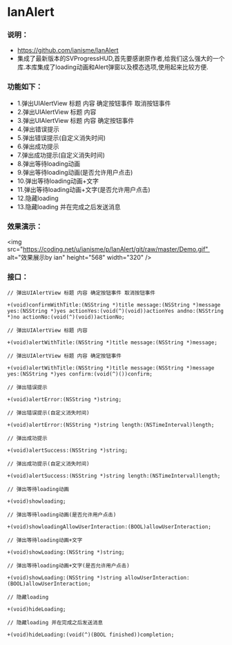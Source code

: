 IanAlert
========

### 说明：
- https://github.com/ianisme/IanAlert
- 集成了最新版本的SVProgressHUD,首先要感谢原作者,给我们这么强大的一个库.本库集成了loading动画和Alert弹窗以及模态选项,使用起来比较方便.

### 功能如下：

- 1.弹出UIAlertView 标题 内容 确定按钮事件 取消按钮事件
- 2.弹出UIAlertView 标题 内容
- 3.弹出UIAlertView 标题 内容 确定按钮事件
- 4.弹出错误提示
- 5.弹出错误提示(自定义消失时间)
- 6.弹出成功提示
- 7.弹出成功提示(自定义消失时间)
- 8.弹出等待loading动画
- 9.弹出等待loading动画(是否允许用户点击)
- 10.弹出等待loading动画+文字
- 11.弹出等待loading动画+文字(是否允许用户点击)
- 12.隐藏loading
- 13.隐藏loading 并在完成之后发送消息

### 效果演示：
<img src="https://coding.net/u/ianisme/p/IanAlert/git/raw/master/Demo.gif"  alt="效果展示by ian" height="568" width="320" />

### 接口：
```
// 弹出UIAlertView 标题 内容 确定按钮事件 取消按钮事件

+(void)confirmWithTitle:(NSString *)title message:(NSString *)message yes:(NSString *)yes actionYes:(void(^)(void))actionYes andno:(NSString *)no actionNo:(void(^)(void))actionNo;

// 弹出UIAlertView 标题 内容

+(void)alertWithTitle:(NSString *)title message:(NSString *)message;

// 弹出UIAlertView 标题 内容 确定按钮事件

+(void)alertWithTitle:(NSString *)title message:(NSString *)message yes:(NSString *)yes confirm:(void(^)())confirm;

// 弹出错误提示

+(void)alertError:(NSString *)string;

// 弹出错误提示(自定义消失时间)

+(void)alertError:(NSString *)string length:(NSTimeInterval)length;

// 弹出成功提示

+(void)alertSuccess:(NSString *)string;

// 弹出成功提示(自定义消失时间)

+(void)alertSuccess:(NSString *)string length:(NSTimeInterval)length;

// 弹出等待loading动画

+(void)showloading;

// 弹出等待loading动画(是否允许用户点击)

+(void)showloadingAllowUserInteraction:(BOOL)allowUserInteraction;

// 弹出等待loading动画+文字

+(void)showLoading:(NSString *)string;

// 弹出等待loading动画+文字(是否允许用户点击)

+(void)showLoading:(NSString *)string allowUserInteraction:(BOOL)allowUserInteraction;

// 隐藏loading

+(void)hideLoading;

// 隐藏loading 并在完成之后发送消息

+(void)hideLoading:(void(^)(BOOL finished))completion;
```